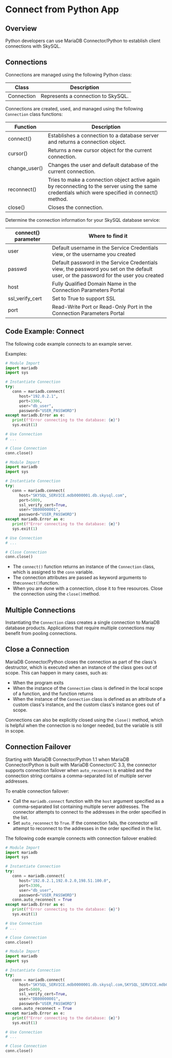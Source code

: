 # Connect from Python App

## Overview

Python developers can use MariaDB Connector/Python to establish client connections with SkySQL.

## Connections

Connections are managed using the following Python class:

| Class | Description |
| --- | --- |
| Connection | Represents a connection to SkySQL. |

Connections are created, used, and managed using the following `Connection` class functions:

| Function | Description |
| --- | --- |
| connect() | Establishes a connection to a database server and returns a connection object. |
| cursor() | Returns a new cursor object for the current connection. |
| change_user() | Changes the user and default database of the current connection. |
| reconnect() | Tries to make a connection object active again by reconnecting to the server using the same credentials which were specified in connect() method. |
| close() | Closes the connection. |

Determine the connection information for your SkySQL database service:

| connect() parameter | Where to find it |
| --- | --- |
| user | Default username in the Service Credentials view, or the username you created |
| passwd | Default password in the Service Credentials view, the password you set on the default user, or the password for the user you created |
| host | Fully Qualified Domain Name in the Connection Parameters Portal |
| ssl_verify_cert | Set to True to support SSL |
| port | Read-Write Port or Read-Only Port in the Connection Parameters Portal |

## Code Example: Connect

The following code example connects to an example server.

Examples:

```python
# Module Import
import mariadb
import sys

# Instantiate Connection
try:
   conn = mariadb.connect(
      host="192.0.2.1",
      port=3306,
      user="db_user",
      password="USER_PASSWORD")
except mariadb.Error as e:
   print(f"Error connecting to the database: {e}")
   sys.exit(1)

# Use Connection
# ...

# Close Connection
conn.close()
```

```python
# Module Import
import mariadb
import sys

# Instantiate Connection
try:
   conn = mariadb.connect(
      host="SKYSQL_SERVICE.mdb0000001.db.skysql.com",
      port=5009,
      ssl_verify_cert=True,
      user="DB00000001",
      password="USER_PASSWORD")
except mariadb.Error as e:
   print(f"Error connecting to the database: {e}")
   sys.exit(1)

# Use Connection
# ...

# Close Connection
conn.close()
```

- The `connect()` function returns an instance of the `Connection` class, which is assigned to the `conn` variable.
- The connection attributes are passed as keyword arguments to the`connect()`function.
- When you are done with a connection, close it to free resources. Close the connection using the `close()`method.

## Multiple Connections

Instantiating the `Connection` class creates a single connection to MariaDB database products. Applications that require multiple connections may benefit from pooling connections.

## Close a Connection

MariaDB Connector/Python closes the connection as part of the class's destructor, which is executed when an instance of the class goes out of scope. This can happen in many cases, such as:

- When the program exits
- When the instance of the `Connection` class is defined in the local scope of a function, and the function returns
- When the instance of the `Connection` class is defined as an attribute of a custom class's instance, and the custom class's instance goes out of scope.

Connections can also be explicitly closed using the `close()` method, which is helpful when the connection is no longer needed, but the variable is still in scope.

## Connection Failover

Starting with MariaDB Connector/Python 1.1 when MariaDB Connector/Python is built with MariaDB Connector/C 3.3, the connector supports connection failover when `auto_reconnect` is
enabled and the connection string contains a comma-separated list of multiple server addresses.

To enable connection failover:

- Call the `mariadb.connect` function with the `host` argument specified as a comma-separated list containing multiple server addresses. The connector attempts to connect to the addresses in the order specified in the list.
- Set `auto_reconnect` to `True`. If the connection fails, the connector will attempt to reconnect to the addresses in the order specified in the list.

The following code example connects with connection failover enabled:

```python
# Module Import
import mariadb
import sys

# Instantiate Connection
try:
   conn = mariadb.connect(
      host="192.0.2.1,192.0.2.0,198.51.100.0",
      port=3306,
      user="db_user",
      password="USER_PASSWORD")
   conn.auto_reconnect = True
except mariadb.Error as e:
   print(f"Error connecting to the database: {e}")
   sys.exit(1)

# Use Connection
# ...

# Close Connection
conn.close()
```

```python
# Module Import
import mariadb
import sys

# Instantiate Connection
try:
   conn = mariadb.connect(
      host="SKYSQL_SERVICE.mdb0000001.db.skysql.com,SKYSQL_SERVICE.mdb0000002.db.skysql.com",
      port=5009,
      ssl_verify_cert=True,
      user="DB00000001",
      password="USER_PASSWORD")
   conn.auto_reconnect = True
except mariadb.Error as e:
   print(f"Error connecting to the database: {e}")
   sys.exit(1)

# Use Connection
# ...

# Close Connection
conn.close()
```
